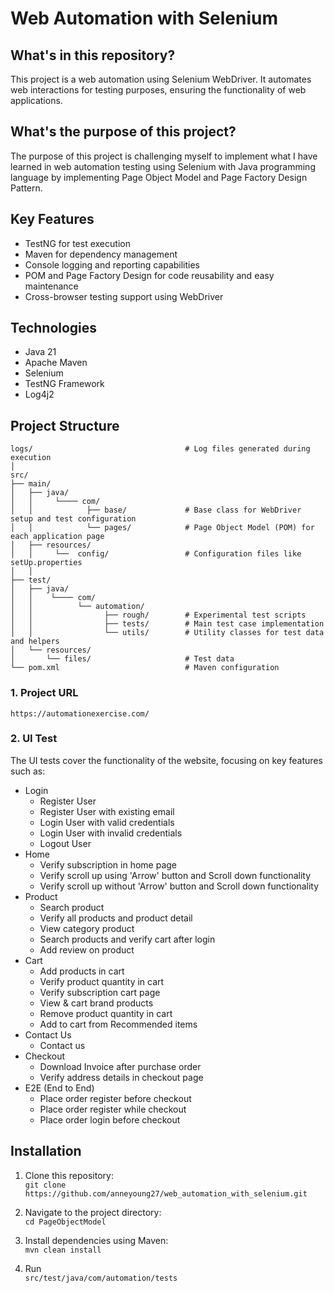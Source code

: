 # Web Automation with Selenium

## What's in this repository?
This project is a web automation using Selenium WebDriver. It automates web interactions for testing purposes, ensuring the functionality of web applications.

## What's the purpose of this project?
The purpose of this project is challenging myself to implement what I have learned in web automation testing using Selenium with Java programming language
by implementing Page Object Model and Page Factory Design Pattern.

## Key Features
- TestNG for test execution
- Maven for dependency management
- Console logging and reporting capabilities
- POM and Page Factory Design for code reusability and easy maintenance
- Cross-browser testing support using WebDriver

## Technologies
- Java 21
- Apache Maven
- Selenium
- TestNG Framework
- Log4j2

## Project Structure
```
logs/                                  # Log files generated during execution
│
src/
├── main/
│   ├── java/
│   │     └──── com/
│   │            ├── base/             # Base class for WebDriver setup and test configuration
│   │            └── pages/            # Page Object Model (POM) for each application page
│   ├── resources/
│   │     └──  config/                 # Configuration files like setUp.properties
│   │       
├── test/
│   ├── java/
│   │    └──── com/                    
│   │          └── automation/         
│   │                ├── rough/        # Experimental test scripts
│   │                ├── tests/        # Main test case implementation
│   │                └── utils/        # Utility classes for test data and helpers
│   └── resources/
│       └── files/                     # Test data
└── pom.xml                            # Maven configuration
```

### 1. Project URL
```https://automationexercise.com/```

### 2. UI Test
The UI tests cover the functionality of the website, focusing on key features such as:
- Login
    - Register User
    - Register User with existing email
    - Login User with valid credentials
    - Login User with invalid credentials
    - Logout User
- Home
    - Verify subscription in home page
    - Verify scroll up using 'Arrow' button and Scroll down functionality
    - Verify scroll up without 'Arrow' button and Scroll down functionality
- Product
    - Search product
    - Verify all products and product detail
    - View category product
    - Search products and verify cart after login
    - Add review on product
- Cart
    - Add products in cart
    - Verify product quantity in cart
    - Verify subscription cart page
    - View & cart brand products
    - Remove product quantity in cart
    - Add to cart from Recommended items
- Contact Us
    - Contact us
- Checkout
    - Download Invoice after purchase order
    - Verify address details in checkout page
- E2E (End to End)
    - Place order register before checkout
    - Place order register while checkout
    - Place order login before checkout

## Installation
1. Clone this repository:<br />
   `git clone https://github.com/anneyoung27/web_automation_with_selenium.git`

2. Navigate to the project directory:<br />
   `cd PageObjectModel`

3. Install dependencies using Maven:<br />
   `mvn clean install`

4. Run<br />
   `src/test/java/com/automation/tests`